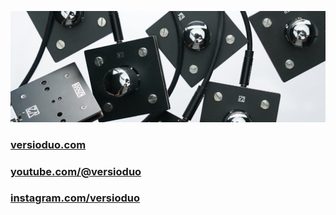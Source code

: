 ![knobs](profile/knobs.jpg?raw=true)

### [versioduo.com](https://versioduo.com)

### [youtube.com/@versioduo](https://www.youtube.com/channel/UCSasQhCAfrQm1rSoA6l9oqQ)

### [instagram.com/versioduo](https://www.instagram.com/versioduo/)
